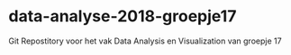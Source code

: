 # data-analyse-2018-groepje17
Git Repostitory voor het vak Data Analysis en Visualization van groepje 17
